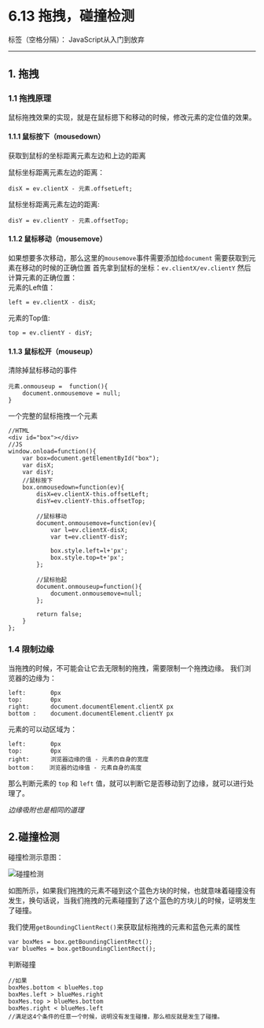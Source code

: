 # 6.13 拖拽，碰撞检测

标签（空格分隔）： JavaScript从入门到放弃

---

## 1. 拖拽
### 1.1 拖拽原理
鼠标拖拽效果的实现，就是在鼠标摁下和移动的时候，修改元素的定位值的效果。
#### 1.1.1 鼠标按下（mousedown）
获取到鼠标的坐标距离元素左边和上边的距离

鼠标坐标距离元素左边的距离： 
```
disX = ev.clientX - 元素.offsetLeft;
```
鼠标坐标距离元素左边的距离:
```
disY = ev.clientY - 元素.offsetTop;
```
#### 1.1.2 鼠标移动（mousemove）
如果想要多次移动，那么这里的`mousemove`事件需要添加给`document`
需要获取到元素在移动的时候的正确位置
首先拿到鼠标的坐标：`ev.clientX/ev.clientY`
然后计算元素的正确位置：  
元素的Left值：
```
left = ev.clientX - disX;
```
元素的Top值:
```
top = ev.clientY - disY;
```

#### 1.1.3 鼠标松开（mouseup）
清除掉鼠标移动的事件
```
元素.onmouseup =  function(){
    document.onmousemove = null;
}
```

一个完整的鼠标拖拽一个元素
```
//HTML
<div id="box"></div>
//JS
window.onload=function(){
	var box=document.getElementById("box");
	var disX;
	var disY;
	//鼠标按下
	box.onmousedown=function(ev){
		disX=ev.clientX-this.offsetLeft;
		disY=ev.clientY-this.offsetTop;
				
		//鼠标移动
		document.onmousemove=function(ev){
			var l=ev.clientX-disX;
			var t=ev.clientY-disY;
					
			box.style.left=l+'px';
			box.style.top=t+'px';
		};
				
		//鼠标抬起
		document.onmouseup=function(){
			document.onmousemove=null;
		};
				
		return false;
	}
};
```
### 1.4 限制边缘
当拖拽的时候，不可能会让它去无限制的拖拽，需要限制一个拖拽边缘。
我们浏览器的边缘为：
```
left:       0px
top:        0px
right:      document.documentElement.clientX px
bottom :    document.documentElement.clientY px
```
元素的可以动区域为：
```
left:       0px
top:        0px
right:      浏览器边缘的值 - 元素的自身的宽度
bottom：    浏览器的边缘值 - 元素自身的高度
```

那么判断元素的 `top` 和 `left` 值，就可以判断它是否移动到了边缘，就可以进行处理了。   

*边缘吸附也是相同的道理*  

## 2.碰撞检测
碰撞检测示意图：

![碰撞检测](http://ww3.sinaimg.cn/mw690/73b03049jw1f4v5g4fl5wj20dt0bvq2u.jpg)


如图所示，如果我们拖拽的元素不碰到这个蓝色方块的时候，也就意味着碰撞没有发生，换句话说，当我们拖拽的元素碰撞到了这个蓝色的方块儿的时候，证明发生了碰撞。

我们使用`getBoundingClientRect()`来获取鼠标拖拽的元素和蓝色元素的属性
```
var boxMes = box.getBoundingClientRect();
var blueMes = box.getBoundingClientRect();
```

判断碰撞
```
//如果
boxMes.bottom < blueMes.top
boxMes.left > blueMes.right
boxMes.top > blueMes.bottom
boxMes.right < blueMes.left 
//满足这4个条件的任意一个时候，说明没有发生碰撞，那么相反就是发生了碰撞。
```











